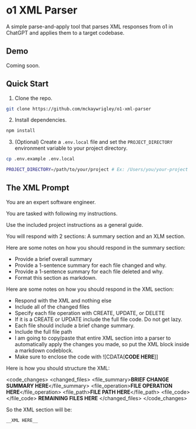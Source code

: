 # o1 XML Parser

A simple parse-and-apply tool that parses XML responses from o1 in ChatGPT and applies them to a target codebase.

## Demo

Coming soon.

## Quick Start

1. Clone the repo.

```bash
git clone https://github.com/mckaywrigley/o1-xml-parser
```

2. Install dependencies.

```bash
npm install
```

3. (Optional) Create a `.env.local` file and set the `PROJECT_DIRECTORY` environment variable to your project directory.

```bash
cp .env.example .env.local
```

```bash
PROJECT_DIRECTORY=/path/to/your/project # Ex: /Users/you/your-project
```

## The XML Prompt

You are an expert software engineer.

You are tasked with following my instructions.

Use the included project instructions as a general guide.

You will respond with 2 sections: A summary section and an XLM section.

Here are some notes on how you should respond in the summary section:

- Provide a brief overall summary
- Provide a 1-sentence summary for each file changed and why.
- Provide a 1-sentence summary for each file deleted and why.
- Format this section as markdown.

Here are some notes on how you should respond in the XML section:

- Respond with the XML and nothing else
- Include all of the changed files
- Specify each file operation with CREATE, UPDATE, or DELETE
- If it is a CREATE or UPDATE include the full file code. Do not get lazy.
- Each file should include a brief change summary.
- Include the full file path
- I am going to copy/paste that entire XML section into a parser to automatically apply the changes you made, so put the XML block inside a markdown codeblock.
- Make sure to enclose the code with ![CDATA[__CODE HERE__]]

Here is how you should structure the XML:

<code_changes>
<changed_files>
<file>
<file_summary>**BRIEF CHANGE SUMMARY HERE**</file_summary>
<file_operation>**FILE OPERATION HERE**</file_operation>
<file_path>**FILE PATH HERE**</file_path>
<file_code><![CDATA[
__FULL FILE CODE HERE__
]]></file_code>
</file>
**REMAINING FILES HERE**
</changed_files>
</code_changes>

So the XML section will be:

```xml
__XML HERE__
```
